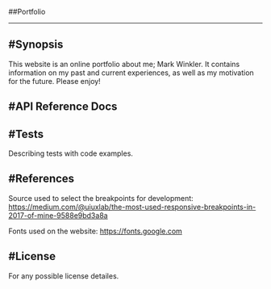##Portfolio

------------------------------------------------------------
#Synopsis
------------------------------------------------------------

This website is an online portfolio about me; Mark Winkler.
It contains information on my past and current experiences,
as well as my motivation for the future. Please enjoy!


#API Reference Docs
------------------------------------------------------------


#Tests
------------------------------------------------------------
Describing tests with code examples.


#References
------------------------------------------------------------
Source used to select the breakpoints for development:
https://medium.com/@uiuxlab/the-most-used-responsive-breakpoints-in-2017-of-mine-9588e9bd3a8a

Fonts used on the website:
https://fonts.google.com


#License
------------------------------------------------------------
For any possible license detailes.